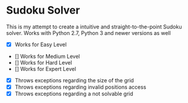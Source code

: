 # Sudoku Solver
This is my attempt to create a intuitive and straight-to-the-point Sudoku solver.
Works with Python 2.7, Python 3 and newer versions as well

- [x] Works for Easy Level
- [] Works for Medium Level
- [] Works for Hard Level
- [] Works for Expert Level
- [x] Throws exceptions regarding the size of the grid
- [x] Throws exceptions regarding invalid positions access
- [x] Throws exceptions regarding a not solvable grid

